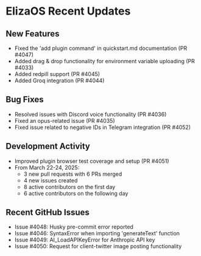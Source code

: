 # ElizaOS Recent Updates

## New Features
- Fixed the 'add plugin command' in quickstart.md documentation (PR #4047)
- Added drag & drop functionality for environment variable uploading (PR #4033)
- Added redpill support (PR #4045)
- Added Groq integration (PR #4044)

## Bug Fixes
- Resolved issues with Discord voice functionality (PR #4036)
- Fixed an opus-related issue (PR #4035)
- Fixed issue related to negative IDs in Telegram integration (PR #4052)

## Development Activity
- Improved plugin browser test coverage and setup (PR #4051)
- From March 22-24, 2025:
  - 3 new pull requests with 6 PRs merged
  - 4 new issues created
  - 8 active contributors on the first day
  - 6 active contributors on the following day

## Recent GitHub Issues
- Issue #4048: Husky pre-commit error reported
- Issue #4046: SyntaxError when importing 'generateText' function
- Issue #4049: AI_LoadAPIKeyError for Anthropic API key
- Issue #4050: Request for client-twitter image posting functionality
